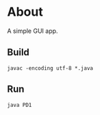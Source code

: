 About
=====

A simple GUI app.

Build
-----

```javac -encoding utf-8 *.java```

Run
---

```java PD1```
